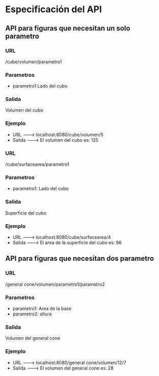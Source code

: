 # Especificación del API
## API para figuras que necesitan un solo parametro
### URL
/cube/volumen/parametro1
### Parametros
- parametro1 Lado del cubo
### Salida
Volumen del cubo

### Ejemplo
- URL ---> localhost:8080/cube/volumen/5
- Salida ---> El volumen del cubo es: 125

### URL
/cube/surfacearea/parametro1
### Parametros
- parametro1: Lado del cubo
### Salida
Superficie del cubo

### Ejemplo
- URL ---> localhost:8080/cube/surfacearea/4
- Salida ---> El area de la superficie del cubo es: 96


## API para figuras que necesitan dos parametro
### URL
/general cone/volumen/parametro1/parametro2
### Parametros
- parametro1: Area de la base
- parametro2: altura
### Salida
Volumen del general cone

### Ejemplo
- URL ---> localhost:8080/general cone/volumen/12/7
- Salida ---> El volumen del general cone es: 28

